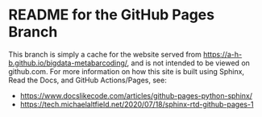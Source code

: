 # README for the GitHub Pages Branch
This branch is simply a cache for the website served from https://a-h-b.github.io/bigdata-metabarcoding/,
and is  not intended to be viewed on github.com.
For more information on how this site is built using Sphinx, Read the Docs, and GitHub Actions/Pages, see:
 * https://www.docslikecode.com/articles/github-pages-python-sphinx/
 * https://tech.michaelaltfield.net/2020/07/18/sphinx-rtd-github-pages-1

